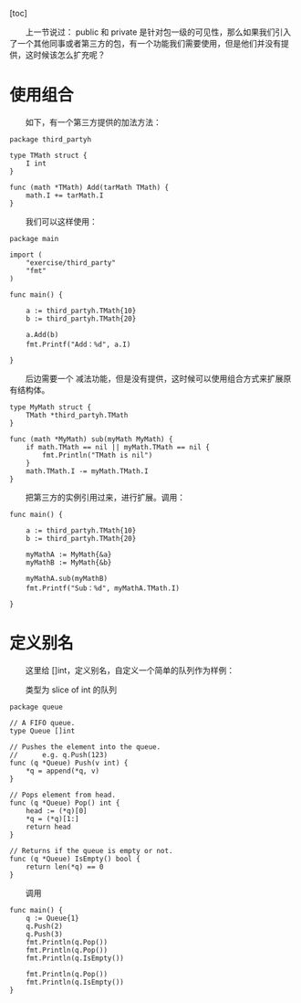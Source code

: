 [toc]

　　上一节说过： public 和 private 是针对包一级的可见性，那么如果我们引入了一个其他同事或者第三方的包，有一个功能我们需要使用，但是他们并没有提供，这时候该怎么扩充呢？

# 使用组合

　　如下，有一个第三方提供的加法方法：

```
package third_partyh

type TMath struct {
	I int
}

func (math *TMath) Add(tarMath TMath) {
	math.I += tarMath.I
}
```

　　我们可以这样使用：

```
package main

import (
	"exercise/third_party"
	"fmt"
)

func main() {

	a := third_partyh.TMath{10}
	b := third_partyh.TMath{20}

	a.Add(b)
	fmt.Printf("Add：%d", a.I)

}
```

　　后边需要一个 减法功能，但是没有提供，这时候可以使用组合方式来扩展原有结构体。

```
type MyMath struct {
	TMath *third_partyh.TMath
}

func (math *MyMath) sub(myMath MyMath) {
	if math.TMath == nil || myMath.TMath == nil {
		fmt.Println("TMath is nil")
	}
	math.TMath.I -= myMath.TMath.I
}
```

　　把第三方的实例引用过来，进行扩展。调用：

```
func main() {

	a := third_partyh.TMath{10}
	b := third_partyh.TMath{20}

	myMathA := MyMath{&a}
	myMathB := MyMath{&b}

	myMathA.sub(myMathB)
	fmt.Printf("Sub：%d", myMathA.TMath.I)

}
```

# 定义别名

　　这里给 []int，定义别名，自定义一个简单的队列作为样例：

　　类型为 slice of int 的队列

```
package queue

// A FIFO queue.
type Queue []int

// Pushes the element into the queue.
// 		e.g. q.Push(123)
func (q *Queue) Push(v int) {
	*q = append(*q, v)
}

// Pops element from head.
func (q *Queue) Pop() int {
	head := (*q)[0]
	*q = (*q)[1:]
	return head
}

// Returns if the queue is empty or not.
func (q *Queue) IsEmpty() bool {
	return len(*q) == 0
}
```

　　调用

```
func main() {
	q := Queue{1}
	q.Push(2)
	q.Push(3)
	fmt.Println(q.Pop())
	fmt.Println(q.Pop())
	fmt.Println(q.IsEmpty())

	fmt.Println(q.Pop())
	fmt.Println(q.IsEmpty())
}
```

